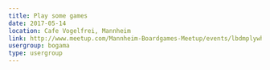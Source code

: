 ```yaml
---
title: Play some games
date: 2017-05-14
location: Cafe Vogelfrei, Mannheim
link: http://www.meetup.com/Mannheim-Boardgames-Meetup/events/lbdmplywhbsb/
usergroup: bogama
type: usergroup
---
```

